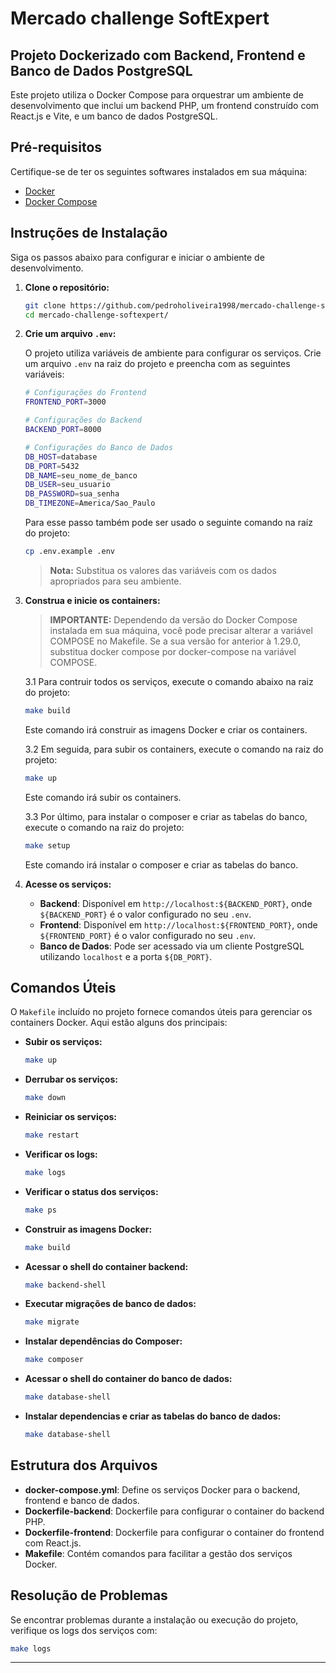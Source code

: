 # Mercado challenge SoftExpert

## Projeto Dockerizado com Backend, Frontend e Banco de Dados PostgreSQL

Este projeto utiliza o Docker Compose para orquestrar um ambiente de desenvolvimento que inclui um backend PHP, um frontend construído com React.js e Vite, e um banco de dados PostgreSQL.

## Pré-requisitos

Certifique-se de ter os seguintes softwares instalados em sua máquina:

- [Docker](https://www.docker.com/get-started)
- [Docker Compose](https://docs.docker.com/compose/install/)

## Instruções de Instalação

Siga os passos abaixo para configurar e iniciar o ambiente de desenvolvimento.

1. **Clone o repositório:**

   ```bash
   git clone https://github.com/pedroholiveira1998/mercado-challenge-softexpert.git
   cd mercado-challenge-softexpert/
   ```

2. **Crie um arquivo `.env`:**

   O projeto utiliza variáveis de ambiente para configurar os serviços. Crie um arquivo `.env` na raiz do projeto e preencha com as seguintes variáveis:

   ```bash
   # Configurações do Frontend
   FRONTEND_PORT=3000

   # Configurações do Backend
   BACKEND_PORT=8000

   # Configurações do Banco de Dados
   DB_HOST=database
   DB_PORT=5432
   DB_NAME=seu_nome_de_banco
   DB_USER=seu_usuario
   DB_PASSWORD=sua_senha
   DB_TIMEZONE=America/Sao_Paulo 
   ```
   Para esse passo também pode ser usado o seguinte comando na raíz do projeto:

   ```bash
   cp .env.example .env
   ```
   > **Nota:** Substitua os valores das variáveis com os dados apropriados para seu ambiente.

3. **Construa e inicie os containers:**

   > **IMPORTANTE:** Dependendo da versão do Docker Compose instalada em sua máquina, você pode precisar alterar a variável COMPOSE no Makefile. Se a sua versão for anterior à 1.29.0, substitua docker compose por docker-compose na variável COMPOSE.

   3.1 Para contruir todos os serviços, execute o comando abaixo na raiz do projeto:

   ```bash
   make build
   ```

   Este comando irá construir as imagens Docker e criar os containers.


   3.2 Em seguida, para subir os containers, execute o comando na raiz do projeto:

   ```bash
   make up
   ```

   Este comando irá subir os containers.

   3.3 Por último, para instalar o composer e criar as tabelas do banco, execute o comando na raiz do projeto:

   ```bash
   make setup
   ```

   Este comando irá instalar o composer e criar as tabelas do banco.

4. **Acesse os serviços:**

   - **Backend**: Disponível em `http://localhost:${BACKEND_PORT}`, onde `${BACKEND_PORT}` é o valor configurado no seu `.env`.
   - **Frontend**: Disponível em `http://localhost:${FRONTEND_PORT}`, onde `${FRONTEND_PORT}` é o valor configurado no seu `.env`.
   - **Banco de Dados**: Pode ser acessado via um cliente PostgreSQL utilizando `localhost` e a porta `${DB_PORT}`.

## Comandos Úteis

O `Makefile` incluído no projeto fornece comandos úteis para gerenciar os containers Docker. Aqui estão alguns dos principais:

- **Subir os serviços:**
  ```bash
  make up
  ```

- **Derrubar os serviços:**
  ```bash
  make down
  ```

- **Reiniciar os serviços:**
  ```bash
  make restart
  ```

- **Verificar os logs:**
  ```bash
  make logs
  ```

- **Verificar o status dos serviços:**
  ```bash
  make ps
  ```

- **Construir as imagens Docker:**
  ```bash
  make build
  ```

- **Acessar o shell do container backend:**
  ```bash
  make backend-shell
  ```

- **Executar migrações de banco de dados:**
  ```bash
  make migrate
  ```

- **Instalar dependências do Composer:**
  ```bash
  make composer
  ```

- **Acessar o shell do container do banco de dados:**
  ```bash
  make database-shell
  ```

- **Instalar dependencias e criar as tabelas do banco de dados:**
  ```bash
  make database-shell
  ```

## Estrutura dos Arquivos

- **docker-compose.yml**: Define os serviços Docker para o backend, frontend e banco de dados.
- **Dockerfile-backend**: Dockerfile para configurar o container do backend PHP.
- **Dockerfile-frontend**: Dockerfile para configurar o container do frontend com React.js.
- **Makefile**: Contém comandos para facilitar a gestão dos serviços Docker.

## Resolução de Problemas

Se encontrar problemas durante a instalação ou execução do projeto, verifique os logs dos serviços com:

```bash
make logs
```

---
